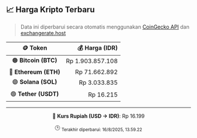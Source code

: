 

<!-- HARGA_KRIPTO -->
## 📈 Harga Kripto Terbaru

> Data ini diperbarui secara otomatis menggunakan [CoinGecko API](https://www.coingecko.com/) dan [exchangerate.host](https://exchangerate.host/)

<div align="center">

| 🪙 Token | 💰 Harga (IDR) |
|:------:|---------------:|
| 🟠 **Bitcoin (BTC)**   | Rp 1.903.857.108 |
| 🔵 **Ethereum (ETH)**  | Rp 71.662.892 |
| 🟣 **Solana (SOL)**    | Rp 3.033.835 |
| 🟢 **Tether (USDT)**   | Rp 16.215 |

---

💱 **Kurs Rupiah (USD → IDR)**: Rp 16.199

🕒 <sub>Terakhir diperbarui: 16/8/2025, 13.59.22</sub>

</div>
<!-- /HARGA_KRIPTO -->